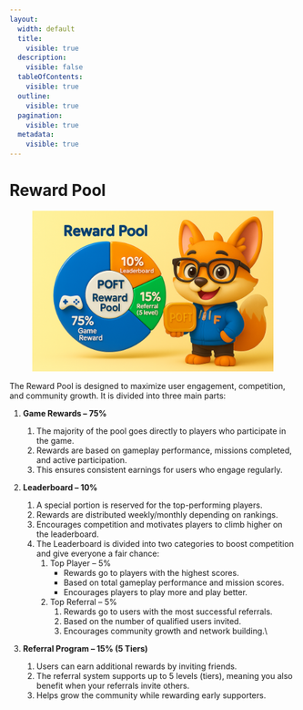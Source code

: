 ```yaml
---
layout:
  width: default
  title:
    visible: true
  description:
    visible: false
  tableOfContents:
    visible: true
  outline:
    visible: true
  pagination:
    visible: true
  metadata:
    visible: true
---
```


# Reward Pool

<figure><img src=".gitbook/assets/20250827_1002_Cáo Cầm Token POFT_remix_01k3mqgkapf5qtnq3zkyvm64r7.png" alt=""><figcaption></figcaption></figure>

The Reward Pool is designed to maximize user engagement, competition, and community growth. It is divided into three main parts:

1. **Game Rewards – 75%**
   1. The majority of the pool goes directly to players who participate in the game.
   2. Rewards are based on gameplay performance, missions completed, and active participation.
   3. This ensures consistent earnings for users who engage regularly.
2. **Leaderboard – 10%**
   1. A special portion is reserved for the top-performing players.
   2. Rewards are distributed weekly/monthly depending on rankings.
   3. Encourages competition and motivates players to climb higher on the leaderboard.
   4. The Leaderboard is divided into two categories to boost competition and give everyone a fair chance:
      1. Top Player – 5%
         * Rewards go to players with the highest scores.
         * Based on total gameplay performance and mission scores.
         * Encourages players to play more and play better.
      2. Top Referral – 5%
         1. Rewards go to users with the most successful referrals.
         2. Based on the number of qualified users invited.
         3. Encourages community growth and network building.\

3. **Referral Program – 15% (5 Tiers)**
   1. Users can earn additional rewards by inviting friends.
   2. The referral system supports up to 5 levels (tiers), meaning you also benefit when your referrals invite others.
   3. Helps grow the community while rewarding early supporters.
